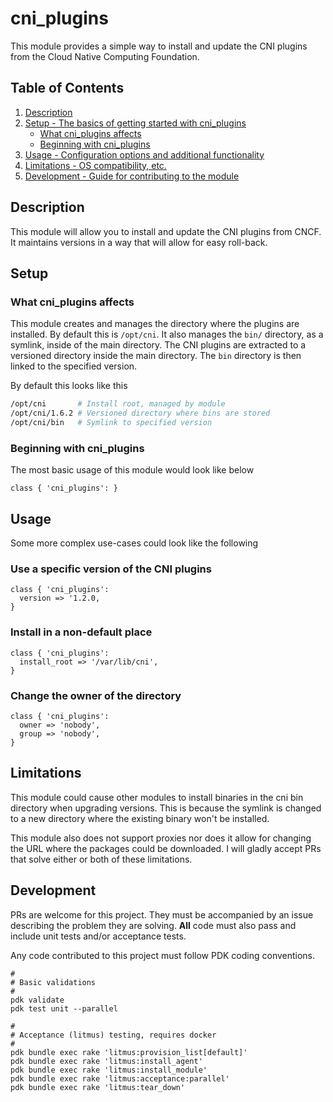 # cni_plugins

This module provides a simple way to install and update the CNI plugins from the
Cloud Native Computing Foundation.

## Table of Contents

1. [Description](#description)
1. [Setup - The basics of getting started with cni_plugins](#setup)
    * [What cni_plugins affects](#what-cni_plugins-affects)
    * [Beginning with cni_plugins](#beginning-with-cni_plugins)
1. [Usage - Configuration options and additional functionality](#usage)
1. [Limitations - OS compatibility, etc.](#limitations)
1. [Development - Guide for contributing to the module](#development)

## Description

This module will allow you to install and update the CNI plugins from CNCF. It
maintains versions in a way that will allow for easy roll-back.

## Setup

### What cni_plugins affects

This module creates and manages the directory where the plugins are installed.
By default this is `/opt/cni`. It also manages the `bin/` directory, as a
symlink, inside of the main directory. The CNI plugins are extracted to a 
versioned directory inside the main directory. The `bin` directory is then
linked to the specified version.

By default this looks like this

```bash
/opt/cni       # Install root, managed by module
/opt/cni/1.6.2 # Versioned directory where bins are stored
/opt/cni/bin   # Symlink to specified version
```

### Beginning with cni_plugins

The most basic usage of this module would look like below

```puppet
class { 'cni_plugins': }
```

## Usage

Some more complex use-cases could look like the following

### Use a specific version of the CNI plugins
```puppet
class { 'cni_plugins':
  version => '1.2.0,
}
```

### Install in a non-default place
```puppet
class { 'cni_plugins':
  install_root => '/var/lib/cni',
}
```

### Change the owner of the directory
```puppet
class { 'cni_plugins':
  owner => 'nobody',
  group => 'nobody',
}
```

## Limitations

This module could cause other modules to install binaries in the cni bin
directory when upgrading versions. This is because the symlink is changed to a
new directory where the existing binary won't be installed.

This module also does not support proxies nor does it allow for changing the
URL where the packages could be downloaded. I will gladly accept PRs that solve
either or both of these limitations.

## Development

PRs are welcome for this project. They must be accompanied by an issue
describing the problem they are solving. __All__ code must also pass and include
unit tests and/or acceptance tests.

Any code contributed to this project must follow PDK coding conventions.

```shell
#
# Basic validations
#
pdk validate
pdk test unit --parallel

#
# Acceptance (litmus) testing, requires docker
#
pdk bundle exec rake 'litmus:provision_list[default]'
pdk bundle exec rake 'litmus:install_agent'
pdk bundle exec rake 'litmus:install_module'
pdk bundle exec rake 'litmus:acceptance:parallel'
pdk bundle exec rake 'litmus:tear_down'
```
